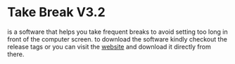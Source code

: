 # Take Break V3.2
is a software that helps you take frequent breaks to avoid setting too long in front of the computer screen.
to download the software kindly checkout the release tags or you can visit the <a href="https://ahmedmagdy492.github.io/" target="_blank">website</a> and download it directly from there.
